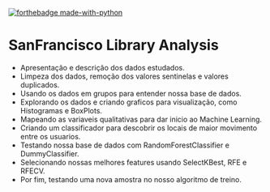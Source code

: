 [![forthebadge made-with-python](http://ForTheBadge.com/images/badges/made-with-python.svg)](https://www.python.org/)
# SanFrancisco Library Analysis

* Apresentação e descrição dos dados estudados.
* Limpeza dos dados, remoção dos valores sentinelas e valores duplicados.
* Usando os dados em grupos para entender nossa base de dados.
* Explorando os dados e criando graficos para visualização, como Histogramas e BoxPlots.
* Mapeando as variaveis qualitativas para dar inicio ao Machine Learning.
* Criando um classificador para descobrir os locais de maior movimento entre os usuarios.
* Testando nossa base de dados com RandomForestClassifier e DummyClassifier.
* Selecionando nossas melhores features usando SelectKBest, RFE e RFECV.
* Por fim, testando uma nova amostra no nosso algoritmo de treino. 

